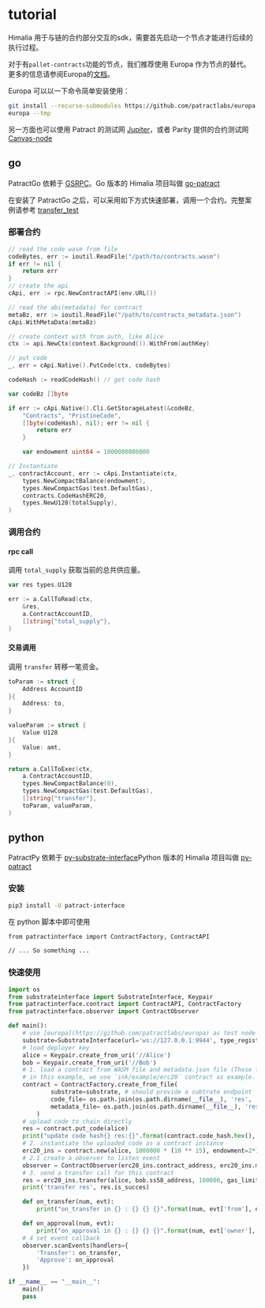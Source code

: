 # tutorial

Himalia 用于与链的合约部分交互的sdk，需要首先启动一个节点才能进行后续的执行过程。

对于有`pallet-contracts`功能的节点，我们推荐使用 Europa 作为节点的替代。更多的信息请参阅Europa的[文档](./europa/introduction.md)。

Europa 可以以一下命令简单安装使用：

```bash
git install --recurse-submodules https://github.com/patractlabs/europa.git --force --locked
europa --tmp
```

另一方面也可以使用 Patract 的测试网 [Jupiter](https://github.com/patractlabs/jupiter)，或者 Parity 提供的合约测试网 [Canvas-node](https://github.com/paritytech/canvas-node.git)

## go

PatractGo 依赖于 [GSRPC](https://github.com/centrifuge/go-substrate-rpc-client)。Go 版本的 Himalia 项目叫做 [go-patract](https://github.com/patractlabs/go-patract)

在安装了 PatractGo 之后，可以采用如下方式快速部署，调用一个合约。完整案例请参考 [transfer_test](https://github.com/patractlabs/go-patract/blob/master/contracts/erc20/transfer_test.go)

### 部署合约

```go
// read the code wasm from file
codeBytes, err := ioutil.ReadFile("/path/to/contracts.wasm")
if err != nil {
    return err
}
// create the api
cApi, err := rpc.NewContractAPI(env.URL())

// read the abi(metadata) for contract
metaBz, err := ioutil.ReadFile("/path/to/contracts_metadata.json")
cApi.WithMetaData(metaBz)

// create context with from auth, like Alice
ctx := api.NewCtx(context.Background()).WithFrom(authKey)

// put code
_, err = cApi.Native().PutCode(ctx, codeBytes)

codeHash := readCodeHash() // get code hash

var codeBz []byte

if err := cApi.Native().Cli.GetStorageLatest(&codeBz,
    "Contracts", "PristineCode",
    []byte(codeHash), nil); err != nil {
        return err
    }

	var endowment uint64 = 1000000000000

// Instantiate
_, contractAccount, err := cApi.Instantiate(ctx,
    types.NewCompactBalance(endowment),
    types.NewCompactGas(test.DefaultGas),
    contracts.CodeHashERC20,
    types.NewU128(totalSupply),
)    
```

### 调用合约
#### rpc call

调用 `total_supply` 获取当前的总共供应量。

```go
var res types.U128

err := a.CallToRead(ctx,
    &res,
    a.ContractAccountID,
    []string{"total_supply"},
)
```

#### 交易调用

调用 `transfer` 转移一笔资金。

```go
toParam := struct {
    Address AccountID
}{
    Address: to,
}

valueParam := struct {
    Value U128
}{
    Value: amt,
}

return a.CallToExec(ctx,
    a.ContractAccountID,
    types.NewCompactBalance(0),
    types.NewCompactGas(test.DefaultGas),
    []string{"transfer"},
    toParam, valueParam,
)
```

## python

PatractPy 依赖于 [py-substrate-interface](https://github.com/polkascan/py-substrate-interface)Python 版本的 Himalia 项目叫做 [py-patract](https://github.com/patractlabs/py-patract)

### 安装

```bash
pip3 install -U patract-interface 
```

在 python 脚本中即可使用

```bash
from patractinterface import ContractFactory, ContractAPI

// ... So something ...
```

### 快速使用
```python
import os
from substrateinterface import SubstrateInterface, Keypair
from patractinterface.contract import ContractAPI, ContractFactory
from patractinterface.observer import ContractObserver

def main():
    # use [europa](https://github.com/patractlabs/europa) as test node endpoint, notice `type_registry` should set correctly.
    substrate=SubstrateInterface(url='ws://127.0.0.1:9944', type_registry_preset="default", type_registry={'types': {'LookupSource': 'MultiAddress'}})
    # load deployer key
    alice = Keypair.create_from_uri('//Alice')
    bob = Keypair.create_from_uri('//Bob')
    # 1. load a contract from WASM file and metadata.json file (Those files is complied by [ink!](https://github.com/paritytech/ink))
    # in this example, we use `ink/example/erc20` contract as example.
    contract = ContractFactory.create_from_file(
            substrate=substrate, # should provide a subtrate endpoint
            code_file= os.path.join(os.path.dirname(__file__), 'res', 'erc20.wasm'),
            metadata_file= os.path.join(os.path.dirname(__file__), 'res', 'erc20.json')
        )
    # upload code to chain directly
    res = contract.put_code(alice)
    print("update code hash{} res:{}".format(contract.code_hash.hex(), res.is_succes))
    # 2. instantiate the uploaded code as a contract instance
    erc20_ins = contract.new(alice, 1000000 * (10 ** 15), endowment=2*10**10, gas_limit=20000000000, deployment_salt="0x12")
    # 2.1 create a observer to listen event
    observer = ContractObserver(erc20_ins.contract_address, erc20_ins.metadata, substrate)
    # 3. send a transfer call for this contract
    res = erc20_ins.transfer(alice, bob.ss58_address, 100000, gas_limit=20000000000)
    print('transfer res', res.is_succes)

    def on_transfer(num, evt):
        print("on_transfer in {} : {} {} {}".format(num, evt['from'], evt['to'], evt['value']))

    def on_approval(num, evt):
        print("on_approval in {} : {} {} {}".format(num, evt['owner'], evt['spender'], evt['value']))
    # 4 set event callback 
    observer.scanEvents(handlers={
        'Transfer': on_transfer,
        'Approve': on_approval
    })

if __name__ == "__main__":
    main()
    pass
```